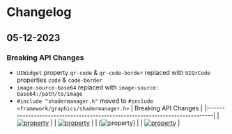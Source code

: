 # Changelog

## 05-12-2023
### Breaking API Changes
- `UIWidget` property `qr-code` & `qr-code-border` replaced with `UIQrCode` properties `code` & `code-border`
- `image-source-base64` replaced with `image-source: base64:/path/to/image`
- `#include "shadermanager.h"` moved to `#include <framework/graphics/shadermanager.h>`
| Breaking API Changes                                                        |
|:----------------------------------------------------------------------------|
| [![property](https://img.shields.io/badge/UIWidget-properties-green)]()     |
| [![property](https://img.shields.io/badge/UIQr-properties-green)]()         |
| [![property](https://img.shields.io/badge/QRBorder-propeties-green)]        |
| [![property](https://img.shields.io/badge/Shadermanager-included-green)]()  |
